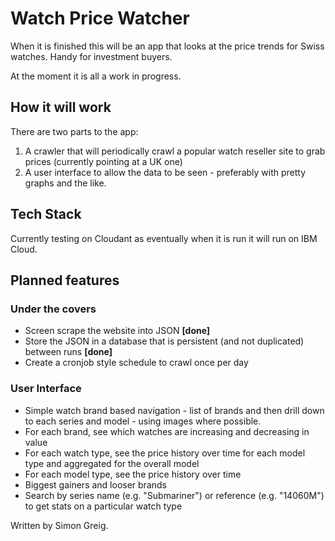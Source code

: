 # Watch Price Watcher

When it is finished this will be an app that looks at the price trends for Swiss watches. Handy for investment buyers.

At the moment it is all a work in progress.

## How it will work

There are two parts to the app:
1. A crawler that will periodically crawl a popular watch reseller site to grab prices (currently pointing at a UK one)
2. A user interface to allow the data to be seen - preferably with pretty graphs and the like.

## Tech Stack

Currently testing on Cloudant as eventually when it is run it will run on IBM Cloud.

## Planned features

### Under the covers
* Screen scrape the website into JSON **[done]**
* Store the JSON in a database that is persistent (and not duplicated) between runs **[done]**
* Create a cronjob style schedule to crawl once per day

### User Interface

* Simple watch brand based navigation - list of brands and then drill down to each series and model - using images where possible.
* For each brand, see which watches are increasing and decreasing in value
* For each watch type, see the price history over time for each model type and aggregated for the overall model
* For each model type, see the price history over time
* Biggest gainers and looser brands
* Search by series name (e.g. "Submariner") or reference (e.g. "14060M") to get stats on a particular watch type

Written by Simon Greig.